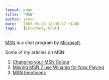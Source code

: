 ```yaml
---
layout: page
title:  "MSN"
author: jevon
date:   2007-05-26 12:35:27 +1200
tags:   [Internet, Chat]
---
```


[MSN](MSN.md) is a chat program by [Microsoft](microsoft.md).

Some of my articles on MSN:

1. [Changing your MSN Colour](Changing_your_MSN_Colour.md)
1. [Making MSN 7 use Winamp for Now Playing](Making_MSN_7_use_Winamp_for_Now_Playing.md)
1. [MSN Emoticons](MSN_Emoticons.md)
